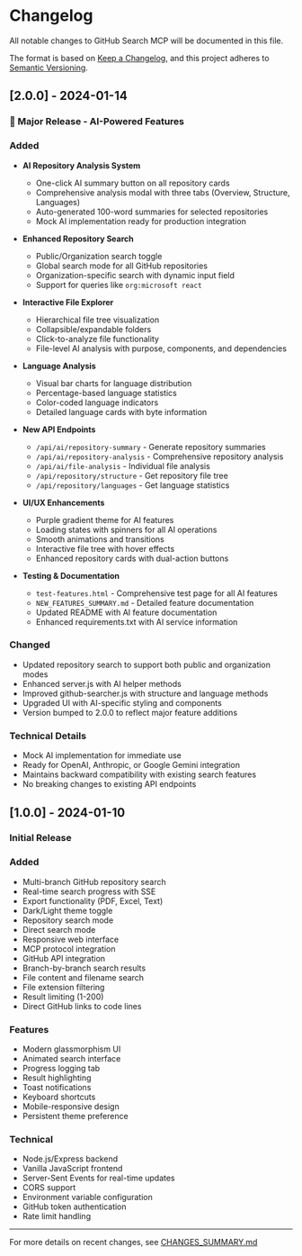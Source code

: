 # Changelog

All notable changes to GitHub Search MCP will be documented in this file.

The format is based on [Keep a Changelog](https://keepachangelog.com/en/1.0.0/),
and this project adheres to [Semantic Versioning](https://semver.org/spec/v2.0.0.html).

## [2.0.0] - 2024-01-14

### 🎉 Major Release - AI-Powered Features

### Added
- **AI Repository Analysis System**
  - One-click AI summary button on all repository cards
  - Comprehensive analysis modal with three tabs (Overview, Structure, Languages)
  - Auto-generated 100-word summaries for selected repositories
  - Mock AI implementation ready for production integration

- **Enhanced Repository Search**
  - Public/Organization search toggle
  - Global search mode for all GitHub repositories
  - Organization-specific search with dynamic input field
  - Support for queries like `org:microsoft react`

- **Interactive File Explorer**
  - Hierarchical file tree visualization
  - Collapsible/expandable folders
  - Click-to-analyze file functionality
  - File-level AI analysis with purpose, components, and dependencies

- **Language Analysis**
  - Visual bar charts for language distribution
  - Percentage-based language statistics
  - Color-coded language indicators
  - Detailed language cards with byte information

- **New API Endpoints**
  - `/api/ai/repository-summary` - Generate repository summaries
  - `/api/ai/repository-analysis` - Comprehensive repository analysis
  - `/api/ai/file-analysis` - Individual file analysis
  - `/api/repository/structure` - Get repository file tree
  - `/api/repository/languages` - Get language statistics

- **UI/UX Enhancements**
  - Purple gradient theme for AI features
  - Loading states with spinners for all AI operations
  - Smooth animations and transitions
  - Interactive file tree with hover effects
  - Enhanced repository cards with dual-action buttons

- **Testing & Documentation**
  - `test-features.html` - Comprehensive test page for all AI features
  - `NEW_FEATURES_SUMMARY.md` - Detailed feature documentation
  - Updated README with AI feature documentation
  - Enhanced requirements.txt with AI service information

### Changed
- Updated repository search to support both public and organization modes
- Enhanced server.js with AI helper methods
- Improved github-searcher.js with structure and language methods
- Upgraded UI with AI-specific styling and components
- Version bumped to 2.0.0 to reflect major feature additions

### Technical Details
- Mock AI implementation for immediate use
- Ready for OpenAI, Anthropic, or Google Gemini integration
- Maintains backward compatibility with existing search features
- No breaking changes to existing API endpoints

## [1.0.0] - 2024-01-10

### Initial Release

### Added
- Multi-branch GitHub repository search
- Real-time search progress with SSE
- Export functionality (PDF, Excel, Text)
- Dark/Light theme toggle
- Repository search mode
- Direct search mode
- Responsive web interface
- MCP protocol integration
- GitHub API integration
- Branch-by-branch search results
- File content and filename search
- File extension filtering
- Result limiting (1-200)
- Direct GitHub links to code lines

### Features
- Modern glassmorphism UI
- Animated search interface
- Progress logging tab
- Result highlighting
- Toast notifications
- Keyboard shortcuts
- Mobile-responsive design
- Persistent theme preference

### Technical
- Node.js/Express backend
- Vanilla JavaScript frontend
- Server-Sent Events for real-time updates
- CORS support
- Environment variable configuration
- GitHub token authentication
- Rate limit handling

---

For more details on recent changes, see [CHANGES_SUMMARY.md](CHANGES_SUMMARY.md) 